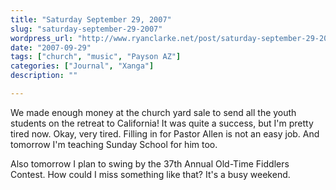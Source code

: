 ```yaml
---
title: "Saturday September 29, 2007"
slug: "saturday-september-29-2007"
wordpress_url: "http://www.ryanclarke.net/post/saturday-september-29-2007/"
date: "2007-09-29"
tags: ["church", "music", "Payson AZ"]
categories: ["Journal", "Xanga"]
description: ""

---
```


We made enough money at the church yard sale to send all the youth students on the retreat to California! It was quite a success, but I'm pretty tired now. Okay, very tired. Filling in for Pastor Allen is not an easy job. And tomorrow I'm teaching Sunday School for him too.

Also tomorrow I plan to swing by the 37th Annual Old-Time Fiddlers Contest. How could I miss something like that? It's a busy weekend.
